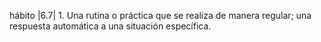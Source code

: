 hábito |6.7| 1. Una rutina o práctica que se realiza de manera regular; una respuesta automática a una situación específica.
